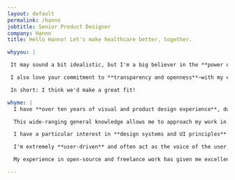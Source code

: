 ```yaml
---
layout: default
permalink: /hanno
jobtitle: Senior Product Designer
company: Hanno
title: Hello Hanno! Let's make healthcare better, together.

whyyou: |

 It may sound a bit idealistic, but I'm a big believer in the **power of technology as a tool to improve people's lives**. Healthcare is a market that often isn't as appealing to people working in technology as taxis and magical juicers, and I think that's a shame. There's a huge opportunity here to innovate in ways that will help make for a more equitable world.

 I also love your commitment to **transparency and openness**—with my experience in open source, I deeply care about keeping things open and accessible. Having worked remotely for the last 10+ years, I love that you're remote-first. And finally, I like that you're a small team but work on a lot of different projects. I'm happiest when I'm able to contribute a lot and develop a lot of different skills.

 In short: I think we'd make a great fit!

whyme: |
  I have **over ten years of visual and product design experience**, during which time I've worn many different hats, spanning from research and product management, to visual design and branding, to prototyping and interaction design. I have a strong technical background that allows me to interface skilfully with development teams.

  This wide-ranging general knowledge allows me to approach my work in a holistic way and take responsibility for the entirety of the design lifecycle. I'm highly adaptable and capable of contributing at all levels, from **strategy to implementation**, and I'm a natural leader who has experience leading other designers on project work.

  I have a particular interest in **design systems and UI principles** (I'm currently building an open-source design system and component library) and how those guidelines apply to app and web interfaces. I care deeply about typography, intuitive interfaces, and beautiful, usable design solutions, and I'm always experimenting and learning more. (On my plate lately: data visualisation and machine learning!)

  I'm extremely **user-driven** and often act as the voice of the user, operating from a balanced place between research, data, and intuition.

  My experience in open-source and freelance work has given me excellent communication skills. I'm great at **defending design decisions** and framing decisions for stakeholders and clients, as well as dealing with a range of different types of companies and organisations and navigating the complexities of coordinating work across timezones. Having spent eight years freelancing, I'm extremely **proactive and self-motivated**. There is very little I can't figure out how to do, and I like getting things done.

---
```

